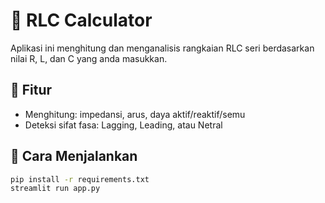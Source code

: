 # 🔌 RLC Calculator
Aplikasi ini menghitung dan menganalisis rangkaian RLC seri berdasarkan nilai R, L, dan C yang anda masukkan. 

## 🎯 Fitur
- Menghitung: impedansi, arus, daya aktif/reaktif/semu
- Deteksi sifat fasa: Lagging, Leading, atau Netral

## 🚀 Cara Menjalankan
```bash
pip install -r requirements.txt
streamlit run app.py
